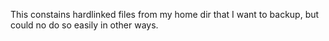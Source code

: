 This constains hardlinked files from my home dir that I want to backup, but could no do so easily in other ways.
